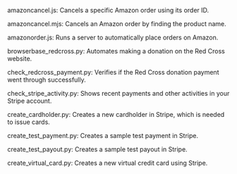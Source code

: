 amazoncancel.js: Cancels a specific Amazon order using its order ID.

amazoncancel.mjs: Cancels an Amazon order by finding the product name.

amazonorder.js: Runs a server to automatically place orders on Amazon.

browserbase_redcross.py: Automates making a donation on the Red Cross website.

check_redcross_payment.py: Verifies if the Red Cross donation payment went through successfully.

check_stripe_activity.py: Shows recent payments and other activities in your Stripe account.

create_cardholder.py: Creates a new cardholder in Stripe, which is needed to issue cards.

create_test_payment.py: Creates a sample test payment in Stripe.

create_test_payout.py: Creates a sample test payout in Stripe.

create_virtual_card.py: Creates a new virtual credit card using Stripe.
